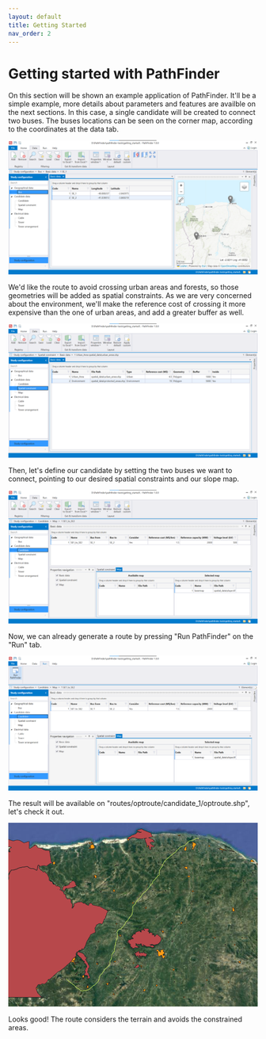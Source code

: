 ```yaml
---
layout: default
title: Getting Started
nav_order: 2
---
```


# Getting started with PathFinder

On this section will be shown an example application of PathFinder. It'll be a simple example, more details about parameters and features are availble on the next sections. In this case, a single candidate will be created to connect two buses. The buses locations can be seen on the corner map, according to the coordinates at the data tab.

![](/docs\assets\getting_started\gs_buses.png "Buses tab")

We'd like the route to avoid crossing urban areas and forests, so those geometries will be added as spatial constraints. As we are very concerned about the environment, we'll make the reference cost of crossing it more expensive than the one of urban areas, and add a greater buffer as well. 

![](/docs\assets\getting_started\gs_spac_const.png "Spatial constraints tab")

Then, let's define our candidate by setting the two buses we want to connect, pointing to our desired spatial constraints and our slope map.

![](/docs\assets\getting_started\gs_cand.png "Candidates tab")

Now, we can already generate a route by pressing "Run PathFinder" on the "Run" tab.

![](/docs\assets\getting_started\gs_run.png "Run tab")

The result will be available on "routes/optroute/candidate_1/optroute.shp", let's check it out.

![](/docs\assets\getting_started\gs_route.png "Route tab")

Looks good! The route considers the terrain and avoids the constrained areas.
